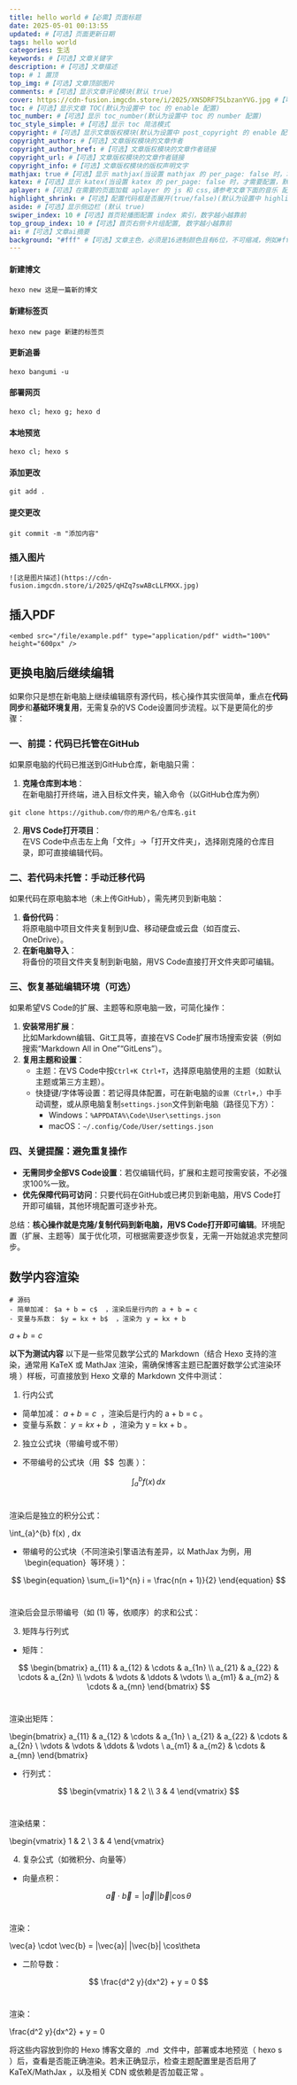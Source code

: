 ```yaml
---
title: hello world #【必需】页面标题
date: 2025-05-01 00:13:55
updated: #【可选】页面更新日期
tags: hello world
categories: 生活
keywords: #【可选】文章关键字
description: #【可选】文章描述
top: # 1 置顶
top_img: #【可选】文章顶部图片
comments: #【可选】显示文章评论模块(默认 true)
cover: https://cdn-fusion.imgcdn.store/i/2025/XNSDRF75LbzanYVG.jpg #【可选】文章缩略图(如果没有设置 top_img,文章页顶部将显示缩略图，可设为 false/图片地址/留空)
toc: #【可选】显示文章 TOC(默认为设置中 toc 的 enable 配置)
toc_number: #【可选】显示 toc_number(默认为设置中 toc 的 number 配置)
toc_style_simple: #【可选】显示 toc 简洁模式
copyright: #【可选】显示文章版权模块(默认为设置中 post_copyright 的 enable 配置)
copyright_author: #【可选】文章版权模块的文章作者
copyright_author_href: #【可选】文章版权模块的文章作者链接
copyright_url: #【可选】文章版权模块的文章作者链接
copyright_info: #【可选】文章版权模块的版权声明文字
mathjax: true #【可选】显示 mathjax(当设置 mathjax 的 per_page: false 时，才需要配置，默认 false)
katex: #【可选】显示 katex(当设置 katex 的 per_page: false 时，才需要配置，默认 false)
aplayer: #【可选】在需要的页面加载 aplayer 的 js 和 css,请参考文章下面的音乐 配置
highlight_shrink: #【可选】配置代码框是否展开(true/false)(默认为设置中 highlight_shrink 的配置)
aside: #【可选】显示侧边栏 (默认 true)
swiper_index: 10 #【可选】首页轮播图配置 index 索引，数字越小越靠前
top_group_index: 10 #【可选】首页右侧卡片组配置, 数字越小越靠前
ai: #【可选】文章ai摘要
background: "#fff" #【可选】文章主色，必须是16进制颜色且有6位，不可缩减，例如#ffffff 不可写成#fff
---
```

#### 新建博文
```
hexo new 这是一篇新的博文
```
#### 新建标签页
```
hexo new page 新建的标签页
```
#### 更新追番
```
hexo bangumi -u 
```
#### 部署网页 
```
hexo cl; hexo g; hexo d
```
#### 本地预览
```
hexo cl; hexo s
```
#### 添加更改
```
git add .
```
#### 提交更改
```
git commit -m "添加内容"
```
### 插入图片
```
![这是图片描述](https://cdn-fusion.imgcdn.store/i/2025/qHZq7swABcLLFMXX.jpg)
```
## 插入PDF
```
<embed src="/file/example.pdf" type="application/pdf" width="100%" height="600px" />
```


## 更换电脑后继续编辑 
如果你只是想在新电脑上继续编辑原有源代码，核心操作其实很简单，重点在**代码同步**和**基础环境复用**，无需复杂的VS Code设置同步流程。以下是更简化的步骤：  


### 一、**前提：代码已托管在GitHub**  
如果原电脑的代码已推送到GitHub仓库，新电脑只需：  
1. **克隆仓库到本地**：  
在新电脑打开终端，进入目标文件夹，输入命令（以GitHub仓库为例）

`git clone https://github.com/你的用户名/仓库名.git`
  

2. **用VS Code打开项目**：  
   在VS Code中点击左上角「文件」→「打开文件夹」，选择刚克隆的仓库目录，即可直接编辑代码。  


### 二、**若代码未托管：手动迁移代码**  
如果代码在原电脑本地（未上传GitHub），需先拷贝到新电脑：  
1. **备份代码**：  
   将原电脑中项目文件夹复制到U盘、移动硬盘或云盘（如百度云、OneDrive）。  
2. **在新电脑导入**：  
   将备份的项目文件夹复制到新电脑，用VS Code直接打开文件夹即可编辑。  


### 三、**恢复基础编辑环境（可选）**  
如果希望VS Code的扩展、主题等和原电脑一致，可简化操作：  
1. **安装常用扩展**：  
   比如Markdown编辑、Git工具等，直接在VS Code扩展市场搜索安装（例如搜索“Markdown All in One”“GitLens”）。  
2. **复用主题和设置**：  
   - 主题：在VS Code中按`Ctrl+K Ctrl+T`，选择原电脑使用的主题（如默认主题或第三方主题）。  
   - 快捷键/字体等设置：若记得具体配置，可在新电脑的`设置（Ctrl+,）`中手动调整，或从原电脑复制`settings.json`文件到新电脑（路径见下方）：  
     - Windows：`%APPDATA%\Code\User\settings.json`  
     - macOS：`~/.config/Code/User/settings.json`  


### 四、**关键提醒：避免重复操作**  
- **无需同步全部VS Code设置**：若仅编辑代码，扩展和主题可按需安装，不必强求100%一致。  
- **优先保障代码可访问**：只要代码在GitHub或已拷贝到新电脑，用VS Code打开即可编辑，其他环境配置可逐步补充。  


总结：**核心操作就是克隆/复制代码到新电脑，用VS Code打开即可编辑**。环境配置（扩展、主题等）属于优化项，可根据需要逐步恢复，无需一开始就追求完整同步。


## 数学内容渲染
```
# 源码
- 简单加减： $a + b = c$  ，渲染后是行内的 a + b = c 
- 变量与系数： $y = kx + b$  ，渲染为 y = kx + b 
```
$a + b = c$ 

**以下为测试内容**
以下是一些常见数学公式的 Markdown（结合 Hexo 支持的渲染，通常用 KaTeX 或 MathJax 渲染，需确保博客主题已配置好数学公式渲染环境 ）样板，可直接放到 Hexo 文章的 Markdown 文件中测试：
 
1. 行内公式
 
- 简单加减： $a + b = c$  ，渲染后是行内的 a + b = c 。
- 变量与系数： $y = kx + b$  ，渲染为 y = kx + b 。
 
2. 独立公式块（带编号或不带）
 
- 不带编号的公式块（用  $$  包裹 ）：
 
$$
\int_{a}^{b} f(x) \, dx
$$
 
 
渲染后是独立的积分公式：
 

\int_{a}^{b} f(x) \, dx

 
- 带编号的公式块（不同渲染引擎语法有差异，以 MathJax 为例，用  \begin{equation}  等环境 ）：
 
$$
\begin{equation}
\sum_{i=1}^{n} i = \frac{n(n + 1)}{2}
\end{equation}
$$
 
 
渲染后会显示带编号（如 (1) 等，依顺序）的求和公式：
 
3. 矩阵与行列式
 
- 矩阵：
 
$$
\begin{bmatrix}
a_{11} & a_{12} & \cdots & a_{1n} \\
a_{21} & a_{22} & \cdots & a_{2n} \\
\vdots & \vdots & \ddots & \vdots \\
a_{m1} & a_{m2} & \cdots & a_{mn}
\end{bmatrix}
$$
 
 
渲染出矩阵：
 

\begin{bmatrix}
a_{11} & a_{12} & \cdots & a_{1n} \\
a_{21} & a_{22} & \cdots & a_{2n} \\
\vdots & \vdots & \ddots & \vdots \\
a_{m1} & a_{m2} & \cdots & a_{mn}
\end{bmatrix}

 
- 行列式：
 
$$
\begin{vmatrix}
1 & 2 \\
3 & 4
\end{vmatrix}
$$
 
 
渲染结果：
 

\begin{vmatrix}
1 & 2 \\
3 & 4
\end{vmatrix}

 
4. 复杂公式（如微积分、向量等）
 
- 向量点积：
 
$$
\vec{a} \cdot \vec{b} = |\vec{a}| |\vec{b}| \cos\theta
$$
 
 
渲染：
 

\vec{a} \cdot \vec{b} = |\vec{a}| |\vec{b}| \cos\theta

 
- 二阶导数：
 
$$
\frac{d^2 y}{dx^2} + y = 0
$$
 
 
渲染：
 

\frac{d^2 y}{dx^2} + y = 0

 
将这些内容放到你的 Hexo 博客文章的  .md  文件中，部署或本地预览（ hexo s  ）后，查看是否能正确渲染。若未正确显示，检查主题配置里是否启用了 KaTeX/MathJax ，以及相关 CDN 或依赖是否加载正常 。